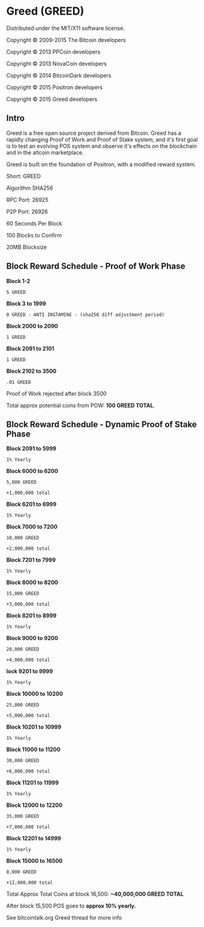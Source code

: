 Greed (GREED)
===================
Distributed under the MIT/X11 software license.

Copyright © 2009-2015 The Bitcoin developers

Copyright © 2013 PPCoin developers

Copyright © 2013 NovaCoin developers

Copyright © 2014 BitcoinDark developers

Copyright © 2015 Positron developers

Copyright © 2015 Greed developers

Intro
-----
Greed is a free open source project derived from Bitcoin. Greed has a rapidly changing Proof of Work and Proof of Stake system, and it's first goal is to test an evolving POS system and observe it's effects on the blockchain and in the altcoin marketplace.

Greed is built on the foundation of Positron, with a modified reward system.

Short: GREED

Algorithm SHA256


RPC Port: 26925

P2P Port: 26926

60 Seconds Per Block

100 Blocks to Confirm

20MB Blocksize

Block Reward Schedule - Proof of Work Phase
-------------------------------------------
**Block 1-2**

    5 GREED

**Block 3 to 1999**

    0 GREED - ANTI INSTAMINE - (sha256 diff adjustment period)

**Block 2000 to 2090**

    1 GREED
    
**Block 2091 to 2101**

    1 GREED
    
**Block 2102 to 3500**

    .01 GREED
    

Proof of Work rejected after block 3500

Total approx potential coins from POW: **100 GREED TOTAL**.

Block Reward Schedule - Dynamic Proof of Stake Phase
-------------------------------------------
**Block 2091 to 5999**

	1% Yearly
	
**Block 6000 to 6200**

	5,000 GREED
	
	+1,000,000 total

**Block 6201 to 6999**

	1% Yearly
	
**Block 7000 to 7200**

	10,000 GREED
	
	+2,000,000 total
	
**Block 7201 to 7999**

	1% Yearly
	
**Block 8000 to 8200**

	15,000 GREED
	
	+3,000,000 total
	
**Block 8201 to 8999**

	1% Yearly
	
**Block 9000 to 9200**

	20,000 GREED
	
	+4,000,000 total
	
**lock 9201 to 9999**

	1% Yearly
	
**Block 10000 to 10200**

	25,000 GREED
	
	+5,000,000 total
	
**Block 10201 to 10999**

	1% Yearly

**Block 11000 to 11200**

	30,000 GREED
	
	+6,000,000 total
	
**Block 11201 to 11999**

	1% Yearly
	
**Block 12000 to 12200**

	35,000 GREED
	
	+7,000,000 total
	
**Block 12201 to 14999**

	1% Yearly
	
**Block 15000 to 16500**

	8,000 GREED
	
	+12,000,000 total

Total Approx Total Coins at block 16,500: **~40,000,000 GREED TOTAL**

After block 15,500 POS goes to **approx 10% yearly.**

See bitcointalk.org Greed thread for more info
